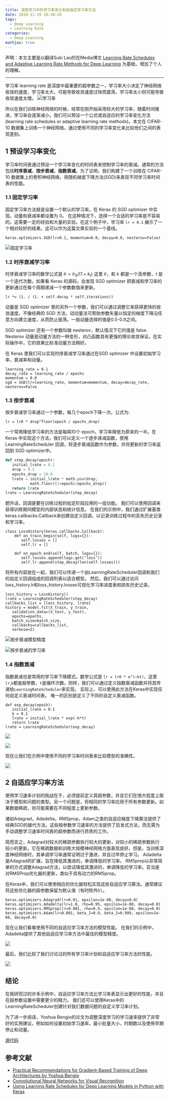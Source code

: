 ```yaml
---
title: 深度学习中的学习率变化和自适应学习率方法
date: 2019-11-20 10:30:29
tags:
  - Deep Learning
  - Learning Rate
categories:
  - Deep Learning
mathjax: true
---
```



声明：本文主要是以翻译Suki Lau的在Media博文 [Learning Rate Schedules and Adaptive Learning Rate Methods for Deep Learning](https://towardsdatascience.com/learning-rate-schedules-and-adaptive-learning-rate-methods-for-deep-learning-2c8f433990d1) 为基础，增加了个人的理解。

---

学习率 learning rate 是深度中最重要的超参数之一，学习率大小决定了神经网络收敛的速度，学习率太大，可能导致收敛速度过快而震荡，学习率太小则可能导致收敛速度太慢。
![学习率](https://i.loli.net/2019/11/20/jpqVeSfFwrgkBO5.png)

所以在我们训练神经网络的时候，经常在刚开始采用较大的学习率，随着时间推进，学习率会逐渐减小。我们可以预设一个公式或自适应的学习率变化方法(learning rate schedules or adaptive learning rate methods)。本文在 CIFAR-10 数据集上训练一个神经网络，通过使用不同的学习率变化来比较他们之间的表现差别。

## 1 预设学习率变化
学习率时间表通过预设一个学习率变化的时间表来控制学习率的衰减。通常的方法包括**时序衰减**，**按步衰减**，**指数衰减**。为了证明，我们构建了一个训练在 CIFAR-10 数据集上的卷积神经网络，用随机梯度下降方法(SGD)来表现不同学习率时间表的性能。

### 1.1 固定学习率

固定学习率方法就是设置一个默认的学习率。在 Keras 的 SGD optimizer 中实现。动量和衰减率都设置为 0。 在这种情况下，选择一个合适的学习率是不容易的。这需要一定的经验和大量的实验。在这个例子中，学习率 `lr = 0.1` 展示了一个相对较好的结果。这可以作为这篇文章实验的一个基线。

```
keras.optimizers.SGD(lr=0.1, momentum=0.0, decay=0.0, nesterov=False)
```

![固定学习率](https://i.loli.net/2019/11/21/k2CWzNHb3vnlQoV.png)

### 1.2 时序衰减学习率
时序衰减学习率的数学公式是 $lr=lr_0/(1 + k_t)$ 这里 $lr$，和 $k$ 都是一个高参数，$t$ 是一个迭代次数。如果看 Keras 的源码，会发现 SGD optimizer 把衰减和学习率的更新通过在每个周期递减一个参数数值来更新。

```
lr *= (1. / (1. + self.decay * self.iterations))
```

动量是 SGD optimizer 里的另外一个参数，我们可以通过调整它来获得更快的收敛速度。不像经典的 SGD 方法，动动量法可帮助参数矢量以恒定的梯度下降沿任意方向建立速度，从而防止振荡。一般动量选择的值是0.5-0.9之间。

SGD optimizer 还有一个参数叫做 nesterov，默认情况下它的值是 false. Nesterov 动量是动量方法的一种变形，对凸函数具有更强的理论收敛保证。在实际操作中，它的效果比标准动量方法稍好。

在 Keras 里我们可以实现时序衰减学习率通过在SGD optimizer 中设置初始学习率，衰减率和动量。

```
learning_rate = 0.1
decay_rate = learning_rate / epochs
momentum = 0.8
sgd = SGD(lr=learning_rate, momentum=momentum, decay=decay_rate, nesterov=False
```



### 1.3 按步衰减
按步衰减学习率通过一个参数，每几个epoch下降一次。公式为:

```
lr = lr0 * drop^floor(epoch / epochs_drop)
```
一个常用降低学习率的方法是每隔10个 epoch，学习率降低为原来的一半。在 Keras 中实现这个方法，我们可以定义一个逐步递减函数，使用 LearningRateScheduler 回调，将逐步衰减函数作为参数，并将更新的学习率返回到 SGD optimizer中。

```python
def step_decay(epoch):
   initial_lrate = 0.1
   drop = 0.5
   epochs_drop = 10.0
   lrate = initial_lrate * math.pow(drop,  
           math.floor((1+epoch)/epochs_drop))
   return lrate
lrate = LearningRateScheduler(step_decay)
```

题外话，回调是要在训练过程的给定阶段应用的一组功能。 我们可以使用回调来获得训练期间模型的内部状态和统计信息。 在我们的示例中，我们通过扩展基类keras.callbacks.Callback来创建自定义回调，以记录训练过程中的丢失历史记录和学习率。

```
class LossHistory(keras.callbacks.Callback):
    def on_train_begin(self, logs={}):
       self.losses = []
       self.lr = []

    def on_epoch_end(self, batch, logs={}):
       self.losses.append(logs.get(‘loss’))
       self.lr.append(step_decay(len(self.losses)))
```

将所有内容放在一起，我们可以传递一个由LearningRateScheduler回调和我们的自定义回调组成的回调列表以适合模型。 然后，我们可以通过访问loss_history.lr和loss_history.losses可视化学习率进度表和损失历史记录。

```
loss_history = LossHistory()
lrate = LearningRateScheduler(step_decay)
callbacks_list = [loss_history, lrate]
history = model.fit(X_train, y_train,
   validation_data=(X_test, y_test),
   epochs=epochs,
   batch_size=batch_size,
   callbacks=callbacks_list,
   verbose=2)
```

![按步衰减模型精度](https://i.loli.net/2019/11/26/XRicvsu5gEfJwm6.png)

![按步衰减的学习率](https://i.loli.net/2019/11/26/lPLmMX1Jxfipy68.png)
### 1.4 指数衰减

指数衰减也是常用的学习率下降模式。数学公式是 `lr = lr0 * e^(−kt)`，这里`lr`,`k`都是超参数，`t`是循环次数。同样，我们可以通过定义指数衰减函数并将其传递给`LearningRateScheduler`来实现。 实际上，可以使用此方法在Keras中实现任何自定义衰减时间表。 唯一的区别是定义了不同的自定义衰减函数。

```
def exp_decay(epoch):
   initial_lrate = 0.1
   k = 0.1
   lrate = initial_lrate * exp(-k*t)
   return lrate
lrate = LearningRateScheduler(exp_decay)
```

![](https://i.loli.net/2019/11/26/5v24fC6RodxQXlb.png)

![](https://i.loli.net/2019/11/26/vnHbEkyPfSlG1jL.png)

现在让我们在示例中使用不同的学习率时间表来比较模型的准确性。

![](https://i.loli.net/2019/11/26/dzaVuJ9sirMDUgm.png)


## 2 自适应学习率方法
使用学习速率计划的挑战在于，必须提前定义其超参数，并且它们在很大程度上取决于模型和问题的类型。另一个问题是，将相同的学习率应用于所有参数更新。如果数据稀疏，则可能需要在不同程度上更新参数。

诸如Adagrad，Adadelta，RMSprop，Adam之类的自适应梯度下降算法提供了经典SGD的替代方法。这些按参数学习速率的方法提供了启发式方法，而无需为手动调整学习速率时间表的超参数而进行昂贵的工作。

简而言之，Adagrad对较大的稀疏参数执行较大的更新，对较小的稀疏参数执行较小的更新。它在稀疏数据和训练大规模神经网络方面表现良好。但是，当训练深度神经网络时，其单调学习率通常证明过于激进，并且过早停止学习。 Adadelta是Adagrad的扩展，旨在降低其激进的，单调降低的学习率。 RMSprop以非常简单的方式调整Adagrad方法，以尝试降低其激进的，单调降低的学习率。亚当是对RMSProp优化器的更新，类似于具有动力的RMSprop。

在Keras中，我们可以使用相应的优化器轻松实现这些自适应学习算法。通常建议将这些优化器的超参数保留为默认值（有时除外lr）。

```
keras.optimizers.Adagrad(lr=0.01, epsilon=1e-08, decay=0.0)
keras.optimizers.Adadelta(lr=1.0, rho=0.95, epsilon=1e-08, decay=0.0)
keras.optimizers.RMSprop(lr=0.001, rho=0.9, epsilon=1e-08, decay=0.0)
keras.optimizers.Adam(lr=0.001, beta_1=0.9, beta_2=0.999, epsilon=1e-08, decay=0.0)
```

现在让我们看看使用不同的自适应学习率方法的模型性能。 在我们的示例中，Adadelta提供了其他自适应学习率方法中最佳的模型精度。

![](https://i.loli.net/2019/11/26/PMzyi2NuXE5TrR9.png)

最后，我们比较了我们讨论过的所有学习率计划和自适应学习率方法的性能。

![](https://i.loli.net/2019/11/26/itTkIjezbpqcdRD.png)


## 结论

在我研究过的许多示例中，自适应学习率方法比学习率表显示出更好的性能，并且在超参数设置中需要更少的精力。 我们还可以使用Keras中的LearningRateScheduler创建针对我们数据问题的自定义学习率计划。

为了进一步阅读，Yoshua Bengio的论文为调整深度学习的学习速率提供了非常好的实用建议，例如如何设置初始学习速率，最小批量大小，时期数以及使用早期停止和动量。

[源代码](https://github.com/sukilau/Ziff-deep-learning/blob/master/3-CIFAR10-lrate/CIFAR10-lrate.ipynb)

## 参考文献

* [Practical Recommendations for Gradient-Based Training of Deep Architectures by Yoshua Bengio](https://arxiv.org/pdf/1206.5533v2.pdf)
* [Convolutional Neural Networks for Visual Recognition](http://cs231n.github.io/neural-networks-3/#sgd)
* [Using Learning Rate Schedules for Deep Learning Models in Python with Keras](https://machinelearningmastery.com/using-learning-rate-schedules-deep-learning-models-python-keras/)
